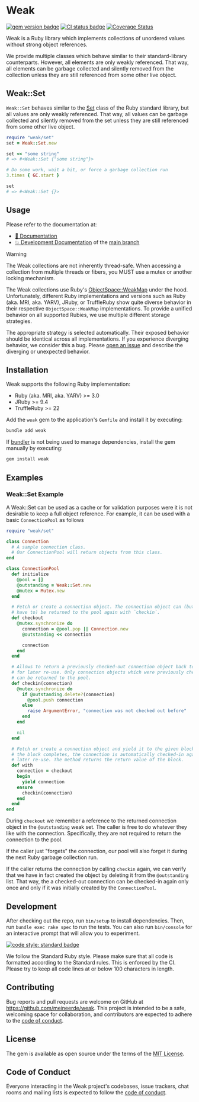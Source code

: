 # Weak

[![gem version badge](https://badge.fury.io/rb/weak.svg)](https://rubygems.org/gems/weak)
[![CI status badge](https://github.com/meineerde/weak/actions/workflows/ci.yml/badge.svg)](https://github.com/meineerde/weak/actions/workflows/ci.yml)
[![Coverage Status](https://coveralls.io/repos/github/meineerde/weak/badge.svg?branch=main)](https://coveralls.io/github/meineerde/weak?branch=main)

Weak is a Ruby library which implements collections of unordered values without strong object references.

We provide multiple classes which behave similar to their standard-library counterparts. However, all elements are only weakly referenced. That way, all elements can be garbage collected and silently removed from the collection unless they are still referenced from some other live object.

## Weak::Set 

`Weak::Set` behaves similar to the [Set](https://docs.ruby-lang.org/en/3.4/Set.html) class of the Ruby standard library, but all values are only weakly referenced. That way, all values can be garbage collected and silently removed from the set unless they are still referenced from some other live object.

```ruby
require "weak/set"
set = Weak::Set.new

set << "some string"
# => #<Weak::Set {"some string"}>

# Do some work, wait a bit, or force a garbage collection run
3.times { GC.start }

set
# => #<Weak::Set {}>
```

## Usage

Please refer to the documentation at:

- [📘 Documentation](https://www.rubydoc.info/gems/weak)
- [💥 Development Documentation](https://www.rubydoc.info/github/meineerde/weak/main) of the [main branch](https://github.com/meineerde/weak/tree/main)

> [!WARNING]
> The Weak collections are not inherently thread-safe. When accessing a collection from multiple threads or fibers, you MUST use a mutex or another locking mechanism.

The Weak collections use Ruby's [ObjectSpace::WeakMap](https://docs.ruby-lang.org/en/3.4/ObjectSpace/WeakMap.html) under the hood. Unfortunately, different Ruby implementations and versions such as Ruby (aka. MRI, aka. YARV), JRuby, or TruffleRuby show quite diverse behavior in their respective `ObjectSpace::WeakMap` implementations. To provide a unified behavior on all supported Rubies, we use multiple different storage strategies.

The appropriate strategy is selected automatically. Their exposed behavior should be identical across all implementations. If you experience diverging behavior, we consider this a bug. Please [open an issue](https://github.com/meineerde/weak/issues/new) and describe the diverging or unexpected behavior.

## Installation

Weak supports the following Ruby implementation:

- Ruby (aka. MRI, aka. YARV) >= 3.0
- JRuby >= 9.4
- TruffleRuby >= 22

Add the `weak` gem to the application's `Gemfile` and install it by executing:

```sh
bundle add weak
```

If [bundler](https://bundler.io/) is not being used to manage dependencies, install the gem manually by executing:

```sh
gem install weak
```

## Examples

### Weak::Set Example

A Weak::Set can be used as a cache or for validation purposes were it is not desirable to keep a full object reference. For example, it can be used with a basic `ConnectionPool` as follows

```ruby
require "weak/set"

class Connection
  # A sample connection class.
  # Our ConnectionPool will return objects from this class.
end

class ConnectionPool
  def initialize
    @pool = []
    @outstanding = Weak::Set.new
    @mutex = Mutex.new
  end

  # Fetch or create a connection object. The connection object can (but does not
  # have to) be returned to the pool again with `checkin`.
  def checkout
    @mutex.synchronize do
      connection = @pool.pop || Connection.new
      @outstanding << connection

      connection
    end
  end

  # Allows to return a previously checked-out connection object back to the pool
  # for later re-use. Only connection objects which were previously checked-out
  # can be returned to the pool.
  def checkin(connection)
    @mutex.synchronize do
      if @outstanding.delete?(connection)
        @pool.push connection
      else
        raise ArgumentError, "connection was not checked out before"
      end
    end

    nil
  end

  # Fetch or create a connection object and yield it to the given block. After
  # the block completes, the connection is automatically checked-in again for
  # later re-use. The method returns the return value of the block.
  def with
    connection = checkout
    begin
      yield connection
    ensure
      checkin(connection)
    end
  end
end
```

During `checkout` we remember a reference to the returned connection object in the `@outstanding` weak set. The caller is free to do whatever they like with the connection. Specifically, they are not required to return the connection to the pool.

If the caller just "forgets" the connection, our pool will also forget it during the next Ruby garbage collection run.

If the caller returns the connection by calling `checkin` again, we can verify that we have in fact created the object by deleting it from the `@outstanding` list. That way, the a checked-out connection can be checked-in again only once and only if it was initially created by the `ConnectionPool`.

## Development

After checking out the repo, run `bin/setup` to install dependencies. Then, run `bundle exec rake spec` to run the tests. You can also run `bin/console` for an interactive prompt that will allow you to experiment.

[![code style: standard badge](https://img.shields.io/badge/code_style-standard-brightgreen.svg)](https://github.com/standardrb/standard)

We follow the Standard Ruby style. Please make sure that all code is formatted according to the Standard rules. This is enforced by the CI. Please try to keep all code lines at or below 100 characters in length.

## Contributing

Bug reports and pull requests are welcome on GitHub at https://github.com/meineerde/weak. This project is intended to be a safe, welcoming space for collaboration, and contributors are expected to adhere to the [code of conduct](https://github.com/meineerde/weak/blob/main/CODE_OF_CONDUCT.md).

## License

The gem is available as open source under the terms of the [MIT License](https://opensource.org/licenses/MIT).

## Code of Conduct

Everyone interacting in the Weak project's codebases, issue trackers, chat rooms and mailing lists is expected to follow the [code of conduct](https://github.com/meineerde/weak/blob/main/CODE_OF_CONDUCT.md).
